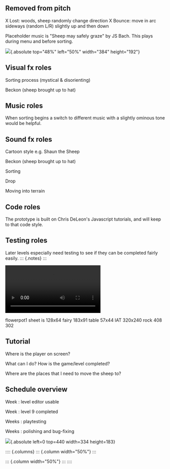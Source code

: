## Removed from pitch

X Lost: woods, sheep randomly change direction
X Bounce: move in arc sideways (random L/R) slightly up and then down

Placeholder music is "Sheep may safely graze" by JS Bach. This plays during menu and before sorting. 

![](img/flowerpot1.png){.absolute top="48%" left="50%" width="384" height="192"}

## Visual fx roles

Sorting process (mystical & disorienting)

Beckon (sheep brought up to hat)

## Music roles

When sorting begins a switch to different music with a slightly ominous tone would be helpful.

## Sound fx roles

Cartoon style e.g. Shaun the Sheep

Beckon (sheep brought up to hat)

Sorting

Drop

Moving into terrain

## Code roles

The prototype is built on Chris DeLeon's Javascript tutorials, and will keep to that code style.

## Testing roles

Later levels especially need testing to see if they can be completed fairly easily.
::: {.notes}
:::

<video data-autoplay src="video/OneOfTheHerd_Level_3_Trim.mp4"></video>

flowerpot1 sheet is 128x64  fairy 183x91 table 57x44 
IAT 320x240  rock 408 302

## Tutorial

Where is the player on screen?

What can I do? How is the game/level completed?

Where are the places that I need to move the sheep to?

## Schedule overview

Week : level editor usable

Week : level 9 completed

Weeks : playtesting

Weeks : polishing and bug-fixing

![](GIF/Frogger_Parker_anim_crop_flip.gif){.absolute left=0 top=440 width=334 height=183}

:::: {.columns}
::: {.column width="50%"}
:::

::: {.column width="50%"}
:::
::::
